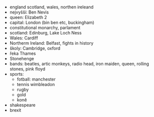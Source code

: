 * england scotland, wales, northen ireleand
* nejvyšší: Ben Nevis
* queen: Elizabeth 2 
* capital: London (bin ben etc, buckingham)
* constitutional monarchy, parlament
* scotland: Edinburg, Lake Loch Ness
* Wales: Cardiff
* Northerm Ireland: Belfast, fights in history
* školy: Cambridge, oxford
* řeka Thames
* Stonehenge
* bands: beatles, artic monkeys, radio head, iron maiden, queen, rolling stones, pink floyd
* sports: 
    * fotball: manchester
    * tennis wimbleadon
    * rugby
    * gold
    * koně
* shakespeare
* brexit
